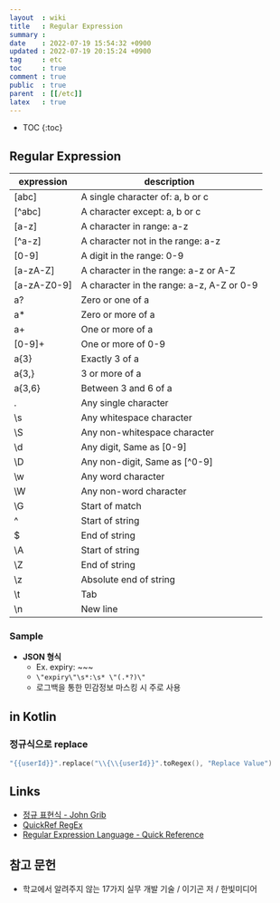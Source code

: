```yaml
---
layout  : wiki
title   : Regular Expression
summary : 
date    : 2022-07-19 15:54:32 +0900
updated : 2022-07-19 20:15:24 +0900
tag     : etc
toc     : true
comment : true
public  : true
parent  : [[/etc]]
latex   : true
---
```

* TOC
{:toc}

## Regular Expression

| expression  | description  |
|-------------|--------------|
|[abc]        | A single character of: a, b or c |
|[^abc]       | A character except: a, b or c |
|[a-z]        | A character in range: a-z |
|[^a-z]        | A character not in the range: a-z |
|[0-9]        | A digit in the range: 0-9 |
|[a-zA-Z]        | A character in the range: a-z or A-Z |
|[a-zA-Z0-9]        | A character in the range: a-z, A-Z or 0-9 |
|a?        | Zero or one of a |
|a*        | Zero or more of a |
|a+       | One or more of a |
|[0-9]+       | One or more of 0-9 |
|a{3}      | Exactly 3 of a |
|a{3,}        | 3 or more of a |
|a{3,6}        | Between 3 and 6 of a |
|.      | Any single character |
|\s       | Any whitespace character |
|\S       | Any non-whitespace character |
|\d       | Any digit, Same as [0-9] |
|\D       | Any non-digit, Same as [^0-9] |
|\w      | Any word character |
|\W        | Any non-word character |
|\G       | Start of match |
|^        | Start of string |
|$        | End of string |
|\A       | Start of string |
|\Z       | End of string |
|\z       | Absolute end of string |
|\t       | Tab |
|\n       | New line |

### Sample

- __JSON 형식__
  - Ex. expiry: ~~~
  - `\"expiry\"\s*:\s* \"(.*?)\"`
  - 로그백을 통한 민감정보 마스킹 시 주로 사용

## in Kotlin

### 정규식으로 replace

```kotlin
"{{userId}}".replace("\\{\\{userId}}".toRegex(), "Replace Value")
```

## Links

- [정규 표현식 - John Grib](https://johngrib.github.io/wiki/regex/)
- [QuickRef RegEx](https://quickref.me/regex)
- [Regular Expression Language - Quick Reference](https://docs.microsoft.com/en-us/dotnet/standard/base-types/regular-expression-language-quick-reference)

## 참고 문헌

- 학교에서 알려주지 않는 17가지 실무 개발 기술 / 이기곤 저 / 한빛미디어